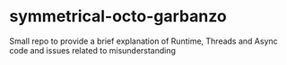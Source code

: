 # symmetrical-octo-garbanzo
Small repo to provide a brief explanation of Runtime, Threads and Async code and issues related to misunderstanding
